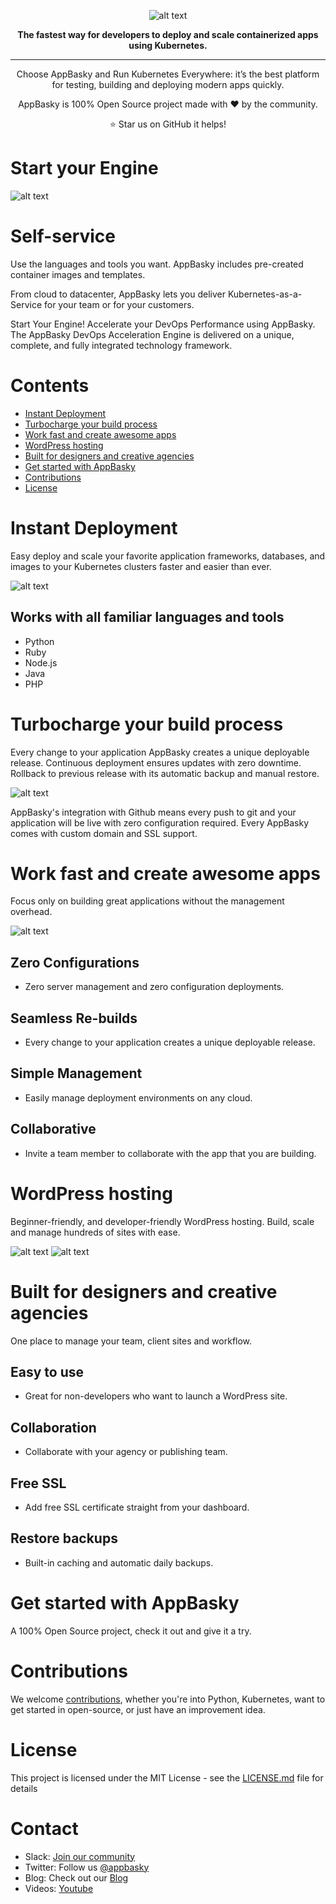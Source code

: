<div align="center">

![alt text](media/logo.png "AppBasky Logo")

**The fastest way for developers to deploy and scale containerized apps using Kubernetes.**

---

Choose AppBasky and Run Kubernetes Everywhere: it’s the best platform for testing, building and deploying modern apps quickly.

AppBasky is 100% Open Source project
made with ❤️ by the community.

⭐️ Star us on GitHub it helps!

</div>

# Start your Engine
![alt text](media/header.png "Start Your Engine on AppBasky")

# Self-service
Use the languages and tools you want. AppBasky includes pre-created container images and templates.

From cloud to datacenter, AppBasky lets you deliver Kubernetes-as-a-Service for your team or for your customers.

Start Your Engine! Accelerate your DevOps Performance using AppBasky.
The AppBasky DevOps Acceleration Engine is delivered on a unique, complete, and fully integrated technology framework. 

# Contents
- [Instant Deployment](#instant-deployment)
- [Turbocharge your build process](#turbocharge-your-build-process)
- [Work fast and create awesome apps](#work-fast-and-create-awesome-apps)
- [WordPress hosting](#wordpress-hosting)
- [Built for designers and creative agencies](#built-for-designers-and-creative-agencies)
- [Get started with AppBasky](#get-started-with-appbasky)
- [Contributions](#contributions)
- [License](#license)

# Instant Deployment
Easy deploy and scale your favorite application frameworks, databases, and images to your Kubernetes clusters faster and easier than ever.

![alt text](media/instant-deployment.gif "Instant Web App Deployment")

## Works with all familiar languages and tools
- Python
- Ruby
- Node.js
- Java
- PHP

# Turbocharge your build process
Every change to your application AppBasky creates a unique deployable release. Continuous deployment ensures updates with zero downtime. Rollback to previous release with its automatic backup and manual restore.

![alt text](media/best-product.png "Instant Web App Deployment")

AppBasky's integration with Github means every push to git and your application will be live with zero configuration required. Every AppBasky comes with custom domain and SSL support.

# Work fast and create awesome apps
Focus only on building great applications without the management overhead.

![alt text](media/work-fast.png "Work fast, create awesome apps")

## Zero Configurations
- Zero server management and zero configuration deployments.

## Seamless Re-builds
- Every change to your application creates a unique deployable release.

## Simple Management
- Easily manage deployment environments on any cloud.

## Collaborative
- Invite a team member to collaborate with the app that you are building.

# WordPress hosting
Beginner-friendly, and developer-friendly WordPress hosting.
Build, scale and manage hundreds of sites with ease.

![alt text](media/wp-deploy.gif "Wordpress Deployment")
![alt text](media/wp-deploy2.png "Wordpress Application")

# Built for designers and creative agencies
One place to manage your team, client sites and workflow.

## Easy to use
- Great for non-developers who want to launch a WordPress site.

## Collaboration
- Collaborate with your agency or publishing team.

## Free SSL
- Add free SSL certificate straight from your dashboard.

## Restore backups
- Built-in caching and automatic daily backups.


# Get started with AppBasky
A 100% Open Source project, check it out and give it a try.


# Contributions
We welcome [contributions](https://github.com/AppBasky/appbasky/blob/master/community/CONTRIBUTING.md), whether you're into Python, Kubernetes, want to get started in open-source, or just have an improvement idea.

# License

This project is licensed under the MIT License - see the [LICENSE.md](https://github.com/AppBasky/appbasky/blob/master/LICENSE.md) file for details

# Contact
* Slack: [Join our community](https://appbasky.slack.com/join/shared_invite/zt-drjj6h81-MgGQT9_tIcr82e_zIlKPrA#/)
* Twitter: Follow us [@appbasky](https://twitter.com/AppBasky)
* Blog: Check out our [Blog](http://appbasky.org/blog)
* Videos: [Youtube](https://www.youtube.com/channel/UCz3d2uJUlzapcv9tPeeGWew)
